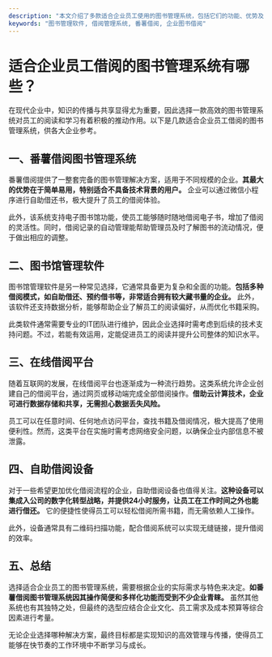 ```yaml
---
description: "本文介绍了多款适合企业员工使用的图书管理系统，包括它们的功能、优势及适用场景。"
keywords: "图书管理软件, 借阅管理系统, 番薯借阅, 企业图书借阅"
---
```

# 适合企业员工借阅的图书管理系统有哪些？

在现代企业中，知识的传播与共享显得尤为重要，因此选择一款高效的图书管理系统对员工的阅读和学习有着积极的推动作用。以下是几款适合企业员工借阅的图书管理系统，供各大企业参考。

## 一、番薯借阅图书管理系统

番薯借阅提供了一整套完备的图书管理解决方案，适用于不同规模的企业。**其最大的优势在于简单易用，特别适合不具备技术背景的用户。** 企业可以通过微信小程序进行自助借还书，极大提升了员工的借阅体验。

此外，该系统支持电子图书馆功能，使员工能够随时随地借阅电子书，增加了借阅的灵活性。同时，借阅记录的自动管理能帮助管理员及时了解图书的流动情况，便于做出相应的调整。

## 二、图书馆管理软件

图书馆管理软件是另一种常见选择，它通常具备更为复杂和全面的功能。**包括多种借阅模式，如自助借还、预约借书等，非常适合拥有较大藏书量的企业。** 此外，该软件还支持数据分析，能够帮助企业了解员工的阅读偏好，从而优化书籍采购。

此类软件通常需要专业的IT团队进行维护，因此企业选择时需考虑到后续的技术支持问题。不过，若能有效运用，定能促进员工的阅读并提升公司整体的知识水平。

## 三、在线借阅平台

随着互联网的发展，在线借阅平台也逐渐成为一种流行趋势。这类系统允许企业创建自己的借阅平台，通过网页或移动端完成全部借阅操作。**借助云计算技术，企业可进行数据存储和共享，无需担心数据丢失风险。**

员工可以在任意时间、任何地点访问平台，查找书籍及借阅情况，极大提高了使用便利性。然而，这类平台在实施时需考虑网络安全问题，以确保企业内部信息不被泄露。

## 四、自助借阅设备

对于一些希望更加优化借阅流程的企业，自助借阅设备也值得关注。**这种设备可以集成入公司的数字化转型战略，并提供24小时服务，让员工在工作时间之外也能进行借还。** 它的便捷性使得员工可以轻松借阅所需书籍，而无需依赖人工操作。

此外，设备通常具有二维码扫描功能，配合借阅系统可以实现无缝链接，提升借阅的效率。

## 五、总结

选择适合企业员工的图书管理系统，需要根据企业的实际需求与特色来决定。**如番薯借阅图书管理系统因其操作简便和多样化功能而受到不少企业青睐。** 虽然其他系统也有其独特之处，但最终的选型应结合企业文化、员工需求及成本预算等综合因素进行考量。

无论企业选择哪种解决方案，最终目标都是实现知识的高效管理与传播，使得员工能够在快节奏的工作环境中不断学习与成长。
